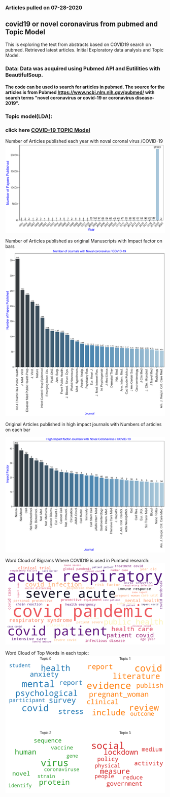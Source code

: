### Articles pulled on 07-28-2020
## covid19 or novel coronavirus from pubmed and Topic Model
This is exploring the text from abstracts based on COVID19 search on pubmed. Retrieved latest articles. Initial Exploratory data analysis and Topic Model. 


### Data: Data was acquired using Pubmed API and Eutilities with BeautifulSoup.

#### The code can be used to search for articles in pubmed. The source for the articles is from Pubmed https://www.ncbi.nlm.nih.gov/pubmed/  with search terms "novel coronavirus or covid-19 or coronavirus disease-2019". 
 
### Topic model(LDA):


### click here [COVID-19 TOPIC Model](https://htmlpreview.github.io/?https://github.com/htanjore/covid19_pubmed/blob/master/data/ldacovid.html)



Number of Articles published each year with noval coronal virus /COVID-19
![ScreenShot](data/numbers_per_year.png 'Number of Journals Published with impact factor')


Number of Articles published as original Manuscripts with Impact factor on bars
![ScreenShot](data/journals.png 'Number of Journals Published with impact factor')


Original Articles published in high impact journals with Numbers of articles on each bar

![ScreenShot](data/journals_highimpact.png 'Number of Journals Published with impact factor')


Word Cloud of Bigrams Where COVID19 is used in Pumbed research:
![ScreenShot](data/word_cloud_covid19.png 'Covid19')


Word Cloud of Top Words in each topic:
![ScreenShot](data/topic_words_covid19.png 'Covid19')


